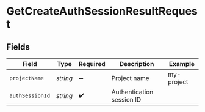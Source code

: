 # GetCreateAuthSessionResultRequest


## Fields

| Field                     | Type                      | Required                  | Description               | Example                   |
| ------------------------- | ------------------------- | ------------------------- | ------------------------- | ------------------------- |
| `projectName`             | *string*                  | :heavy_minus_sign:        | Project name              | my-project                |
| `authSessionId`           | *string*                  | :heavy_check_mark:        | Authentication session ID |                           |